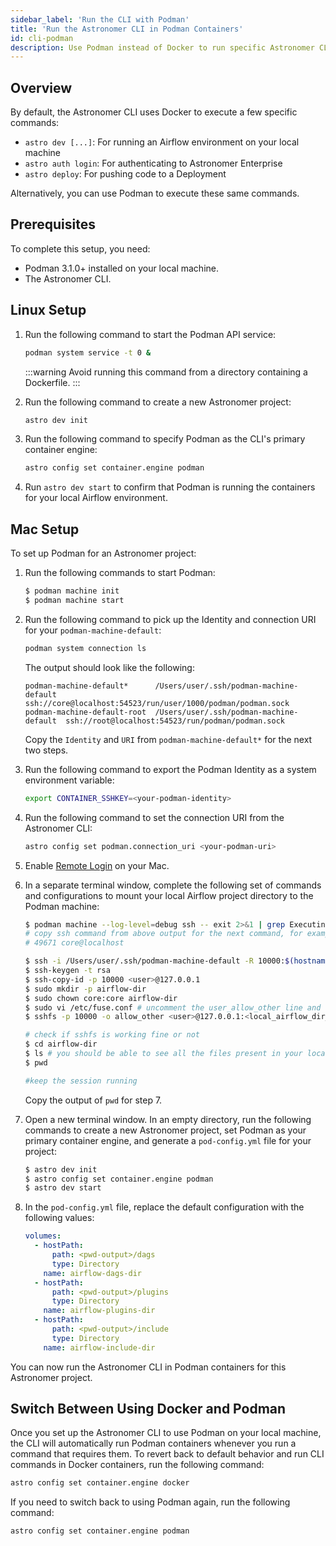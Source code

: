 ```yaml
---
sidebar_label: 'Run the CLI with Podman'
title: 'Run the Astronomer CLI in Podman Containers'
id: cli-podman
description: Use Podman instead of Docker to run specific Astronomer CLI commands.
---
```


## Overview

By default, the Astronomer CLI uses Docker to execute a few specific commands:

- `astro dev [...]`: For running an Airflow environment on your local machine
- `astro auth login`: For authenticating to Astronomer Enterprise
- `astro deploy`: For pushing code to a Deployment

Alternatively, you can use Podman to execute these same commands.

## Prerequisites

To complete this setup, you need:

- Podman 3.1.0+ installed on your local machine.
- The Astronomer CLI.

## Linux Setup

1. Run the following command to start the Podman API service:

    ```sh
    podman system service -t 0 &
    ```

    :::warning
    Avoid running this command from a directory containing a Dockerfile.
    :::

2. Run the following command to create a new Astronomer project:

    ```sh
    astro dev init
    ```

3. Run the following command to specify Podman as the CLI's primary container engine:

    ```sh
    astro config set container.engine podman
    ```

4. Run `astro dev start` to confirm that Podman is running the containers for your local Airflow environment.

## Mac Setup

To set up Podman for an Astronomer project:


1. Run the following commands to start Podman:

    ```sh
    $ podman machine init
    $ podman machine start
    ```

2. Run the following command to pick up the Identity and connection URI for your `podman-machine-default`:

    ```sh
    podman system connection ls
    ```

    The output should look like the following:

    ```text
    podman-machine-default*      /Users/user/.ssh/podman-machine-default  ssh://core@localhost:54523/run/user/1000/podman/podman.sock
    podman-machine-default-root  /Users/user/.ssh/podman-machine-default  ssh://root@localhost:54523/run/podman/podman.sock
    ```

    Copy the `Identity` and `URI` from `podman-machine-default*` for the next two steps.

2. Run the following command to export the Podman Identity as a system environment variable:

    ```sh
    export CONTAINER_SSHKEY=<your-podman-identity>
    ```

3. Run the following command to set the connection URI from the Astronomer CLI:

    ```sh
    astro config set podman.connection_uri <your-podman-uri>
    ```

4. Enable [Remote Login](https://support.apple.com/en-gb/guide/mac-help/mchlp1066/mac#:~:text=Set%20up%20Remote%20Login%20on,Sharing%20%2C%20then%20select%20Remote%20Login.&text=Select%20the%20Remote%20Login%20tickbox,access%20for%20remote%20users%E2%80%9D%20checkbox.) on your Mac.

5. In a separate terminal window, complete the following set of commands and configurations to mount your local Airflow project directory to the Podman machine:

    ```sh
    $ podman machine --log-level=debug ssh -- exit 2>&1 | grep Executing
    # copy ssh command from above output for the next command, for example:
    # 49671 core@localhost

    $ ssh -i /Users/user/.ssh/podman-machine-default -R 10000:$(hostname):22 -p <ssh-command>
    $ ssh-keygen -t rsa
    $ ssh-copy-id -p 10000 <user>@127.0.0.1
    $ sudo mkdir -p airflow-dir
    $ sudo chown core:core airflow-dir
    $ sudo vi /etc/fuse.conf # uncomment the user_allow_other line and save the file
    $ sshfs -p 10000 -o allow_other <user>@127.0.0.1:<local_airflow_dir_path> airflow-dir

    # check if sshfs is working fine or not
    $ cd airflow-dir
    $ ls # you should be able to see all the files present in your local airflow directory
    $ pwd

    #keep the session running
    ```

    Copy the output of `pwd` for step 7.

6. Open a new terminal window. In an empty directory, run the following commands to create a new Astronomer project, set Podman as your primary container engine, and generate a `pod-config.yml` file for your project:

    ```sh
    $ astro dev init
    $ astro config set container.engine podman
    $ astro dev start
    ```

7. In the `pod-config.yml` file, replace the default configuration with the following values:

    ```yaml
    volumes:
      - hostPath:
          path: <pwd-output>/dags
          type: Directory
        name: airflow-dags-dir
      - hostPath:
          path: <pwd-output>/plugins
          type: Directory
        name: airflow-plugins-dir
      - hostPath:
          path: <pwd-output>/include
          type: Directory
        name: airflow-include-dir
    ```

You can now run the Astronomer CLI in Podman containers for this Astronomer project.

## Switch Between Using Docker and Podman

Once you set up the Astronomer CLI to use Podman on your local machine, the CLI will automatically run Podman containers whenever you run a command that requires them. To revert back to default behavior and run CLI commands in Docker containers, run the following command:

```sh
astro config set container.engine docker
```

If you need to switch back to using Podman again, run the following command:

```sh
astro config set container.engine podman
```
